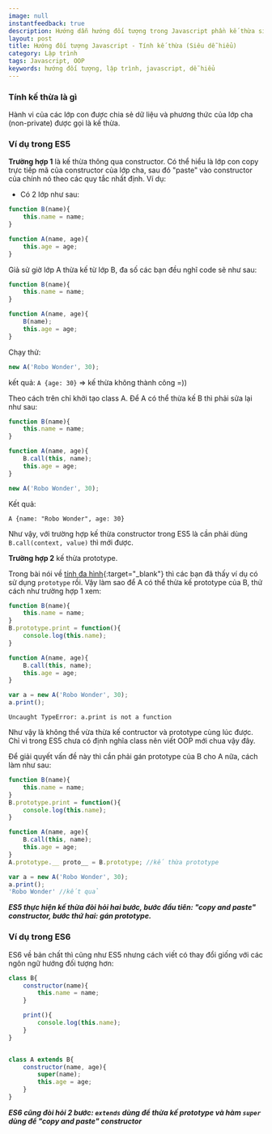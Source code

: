 ```yaml
---
image: null
instantfeedback: true
description: Hướng dẫn hướng đối tượng trong Javascript phần kế thừa siêu dễ hiểu
layout: post
title: Hướng đối tượng Javascript - Tính kế thừa (Siêu dễ hiểu)
category: Lập trình
tags: Javascript, OOP
keywords: hướng đối tượng, lập trình, javascript, dễ hiểu
---
```


<h3>Tính kế thừa là gì</h3>

Hành vi của các lớp con được chia sẻ dữ liệu và phương thức của lớp cha (non-private) được gọi là kế thừa.

<h3>Ví dụ trong ES5</h3>

**Trường hợp 1** là kế thừa thông qua constructor. Có thể hiểu là lớp con copy trực tiếp mã của constructor của lớp cha, sau đó "paste" vào constructor của chính nó theo các quy tắc nhất định. Ví dụ:

- Có 2 lớp như sau:

```javascript
function B(name){
	this.name = name;
}

function A(name, age){
	this.age = age;
}
```

Giả sử giờ lớp A thừa kế từ lớp B, đa số các bạn đều nghĩ code sẽ như sau:

```javascript
function B(name){
	this.name = name;
}

function A(name, age){
	B(name);
	this.age = age;
}
```

Chạy thử:
```javascript
new A('Robo Wonder', 30);
```
kết quả:
```A {age: 30}```
=> kế thừa không thành công =))

Theo cách trên chỉ khởi tạo class A. Để A có thể thừa kế B thì phải sửa lại như sau:

```javascript
function B(name){
	this.name = name;
}

function A(name, age){
	B.call(this, name);
	this.age = age;
}

new A('Robo Wonder', 30);
```
Kết quả:

```A {name: "Robo Wonder", age: 30}```


Như vậy, với trường hợp kế thừa constructor trong ES5 là cần phải dùng `B.call(context, value)` thì mới được.


**Trường hợp 2** kế thừa prototype. 

Trong bài nói về [tính đa hình](http://robowonder.com/2019/03/huong-doi-tuong-javascript-tinh-da-hinh-de-hieu.html "Hướng đối tượng Javascript - Tính đa hình (Siêu dễ hiểu)"){:target="_blank"} thì các bạn đã thấy ví dụ có sử dụng `prototype` rồi. Vậy làm sao để A có thể thừa kế prototype của B, thử cách như trường hợp 1 xem:

```javascript
function B(name){
	this.name = name;
}
B.prototype.print = function(){
	console.log(this.name);
}

function A(name, age){
	B.call(this, name);
	this.age = age;
}

var a = new A('Robo Wonder', 30);
a.print();
```

```Uncaught TypeError: a.print is not a function```

Như vậy là không thể vừa thừa kế contructor và prototype cùng lúc được. Chỉ vì trong ES5 chưa có định nghĩa class nên viết OOP mới chua vậy đây.

Để giải quyết vấn đề này thì cần phải gán prototype của B cho A nữa, cách làm như sau:

```javascript
function B(name){
	this.name = name;
}
B.prototype.print = function(){
	console.log(this.name);
}

function A(name, age){
	B.call(this, name);
	this.age = age;
}
A.prototype.__ proto__ = B.prototype; //kế thừa prototype

var a = new A('Robo Wonder', 30);
a.print();
'Robo Wonder' //kết quả
```

***ES5 thực hiện kế thừa đòi hỏi hai bước, bước đầu tiên: "copy and paste" constructor, bước thứ hai: gán prototype.***

<h3>Ví dụ trong ES6</h3>

ES6 về bản chất thì cũng như ES5 nhưng cách viết có thay đổi giống với các ngôn ngữ hướng đối tượng hơn:

```javascript
class B{
	constructor(name){
		this.name = name;
	}

	print(){
		console.log(this.name);
	}
}


class A extends B{
	constructor(name, age){
		super(name);
		this.age = age;
	}
}
```
***ES6 cũng đòi hỏi 2 bước: `extends` dùng để thừa kế prototype và hàm `super` dùng để "copy and paste" constructor***